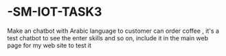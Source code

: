 # -SM-IOT-TASK3
Make an chatbot with Arabic language to customer can order coffee , it's a test chatbot to see the enter skills and so on, include it in the main web page for my web site to test it 

